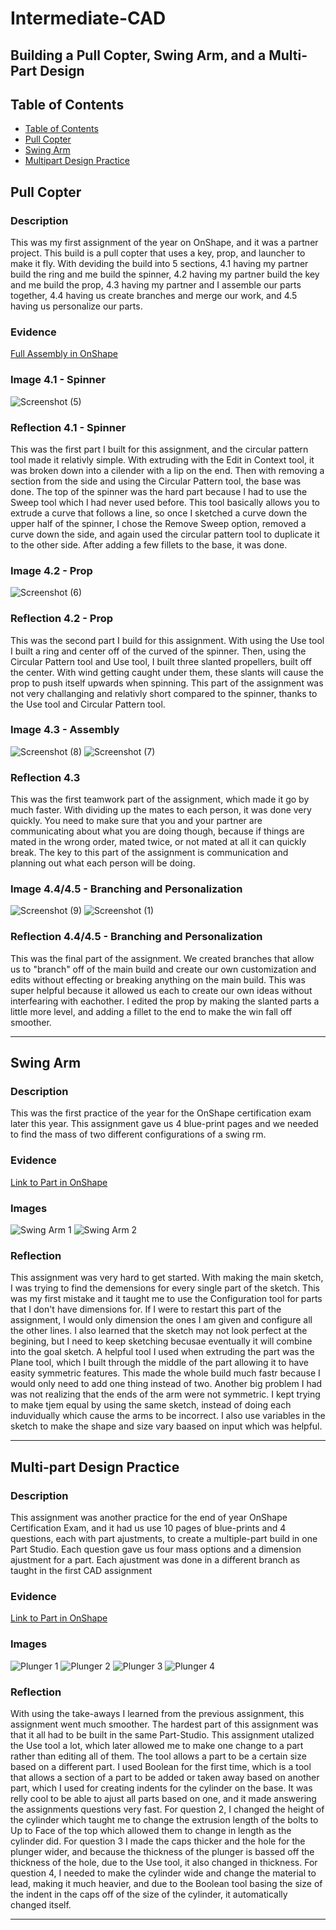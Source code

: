 # Intermediate-CAD

Building a Pull Copter, Swing Arm, and a Multi-Part Design
---
## Table of Contents
* [Table of Contents](#Table-of-Contents)
* [Pull Copter](#Pull-Copter)
* [Swing Arm](#Swing-Arm)
* [Multipart Design Practice](#Multi-part-Design-Practice)


## Pull Copter

### Description

This was my first assignment of the year on OnShape, and it was a partner project. This build is a pull copter that uses a key, prop, and launcher to make it fly. With deviding the build into 5 sections, 4.1 having my partner build the ring and me build the spinner, 4.2 having my partner build the key and me build the prop, 4.3 having my partner and I assemble our parts together, 4.4 having us create branches and merge our work, and 4.5 having us personalize our parts.

### Evidence
[Full Assembly in OnShape](https://cvilleschools.onshape.com/documents/0d70f655203ca304cb3c5b7d/w/f55603f962f6fc74f5548a68/e/41d730c570a8d75fce9f51b6)

### Image 4.1 - Spinner

![Screenshot (5)](https://user-images.githubusercontent.com/71406905/197610177-8d6cedc3-833a-4cd2-a29b-bb7eebc60858.png)

### Reflection 4.1 - Spinner

This was the first part I built for this assignment, and the circular pattern tool made it relativly simple. With extruding with the Edit in Context tool, it was broken down into a cilender with a lip on the end. Then with removing a section from the side and using the Circular Pattern tool, the base was done. The top of the spinner was the hard part because I had to use the Sweep tool which I had never used before. This tool basically allows you to extrude a curve that follows a line, so once I sketched a curve down the upper half of the spinner, I chose the Remove Sweep option, removed a curve down the side, and again used the circular pattern tool to duplicate it to the other side. After adding a few fillets to the base, it was done.
 
### Image 4.2 - Prop

![Screenshot (6)](https://user-images.githubusercontent.com/71406905/197611743-67d17dbd-8b58-4f66-a982-84ff66a49b14.png)

### Reflection 4.2 - Prop
 
This was the second part I build for this assignment. With using the Use tool I built a ring and center off of the curved of the spinner. Then, using the Circular Pattern tool and Use tool, I built three slanted propellers, built off the center. With wind getting caught under them, these slants will cause the prop to push itself upwards when spinning. This part of the assignment was not very challanging and relativly short compared to the spinner, thanks to the Use tool and Circular Pattern tool.
 
### Image 4.3 - Assembly

![Screenshot (8)](https://user-images.githubusercontent.com/71406905/197613510-736c50a0-3e99-4c59-95d9-6c63f1467e16.png)
![Screenshot (7)](https://user-images.githubusercontent.com/71406905/197613569-11c18308-dac3-4d4f-8f50-ce665c099980.png)


### Reflection 4.3
 
This was the first teamwork part of the assignment, which made it go by much faster. With dividing up the mates to each person, it was done very quickly. You need to make sure that you and your partner are communicating about what you are doing though, because if things are mated in the wrong order, mated twice, or not mated at all it can quickly break. The key to this part of the assignment is communication and planning out what each person will be doing.

### Image 4.4/4.5 - Branching and Personalization

![Screenshot (9)](https://user-images.githubusercontent.com/71406905/197853909-9d686c79-9553-419f-80a0-429e3d22d994.png)
![Screenshot (1)](https://user-images.githubusercontent.com/71406905/197853928-df63e89e-5904-450d-a38c-01b9f83e603f.png)


### Reflection 4.4/4.5 - Branching and Personalization
 
This was the final part of the assignment. We created branches that allow us to "branch" off of the main build and create our own customization and edits without effecting or breaking anything on the main build. This was super helpful because it allowed us each to create our own ideas without interfearing with eachother. I edited the prop by making the slanted parts a little more level, and adding a fillet to the end to make the win fall off smoother.

---


## Swing Arm

### Description

This was the first practice of the year for the OnShape certification exam later this year. This assignment gave us 4 blue-print pages and we needed to find the mass of two different configurations of a swing rm.

### Evidence

[Link to Part in OnShape](https://cvilleschools.onshape.com/documents/fff982c7e003a11dc311a17a/w/fa6f19a762e7ddfe8c35312f/e/2f94c34e66b339f521a84638?renderMode=0&uiState=63582c4ab408f856e484f4e7)

### Images

![Swing Arm 1](https://user-images.githubusercontent.com/71406905/197860762-338aa706-5ec6-46d1-b78c-d036feb34aa5.jpg)
![Swing Arm 2](https://user-images.githubusercontent.com/71406905/197860784-89f6cf0b-dace-4e47-a7b1-b6711758618c.jpg)

### Reflection

This assignment was very hard to get started. With making the main sketch, I was trying to find the demensions for every single part of the sketch. This was my first mistake and it taught me to use the Configuration tool for parts that I don't have dimensions for. If I were to restart this part of the assignment, I would only dimension the ones I am given and configure all the other lines. I also learned that the sketch may not look perfect at the begining, but I need to keep sketching becusae eventually it will combine into the goal sketch. A helpful tool I used when extruding the part was the Plane tool, which I built through the middle of the part allowing it to have easity symmetric features. This made the whole build much fastr because I would only need to add one thing instead of two. Another big problem I had was not realizing that the ends of the arm were not symmetric. I kept trying to make tjem equal by using the same sketch, instead of doing each induvidually which cause the arms to be incorrect. I also use variables in the sketch to make the shape and size vary baased on input which was helpful.

---


## Multi-part Design Practice

### Description

This assignment was another practice for the end of year OnShape Certification Exam, and it had us use 10 pages of blue-prints and 4 questions, each with part ajustments, to create a multiple-part build in one Part Studio. Each question gave us four mass options and a dimension ajustment for a part. Each ajustment was done in a different branch as taught in the first CAD assignment

### Evidence

[Link to Part in OnShape](https://cvilleschools.onshape.com/documents/a0370c0732f626d8c977acf1/w/d03c6b219245fb81fd80b9d3/e/f71e5301c2587dd9a25ed6b2?renderMode=0&uiState=63582d016623e845d4f368f0)

### Images

![Plunger 1](https://user-images.githubusercontent.com/71406905/197859593-41dea33e-6357-4d4d-ac6c-f15c2df2344d.jpg)
![Plunger 2](https://user-images.githubusercontent.com/71406905/197859610-52d8a9c2-2b43-413c-9c59-7afbcccbf3ab.jpg)
![Plunger 3](https://user-images.githubusercontent.com/71406905/197859621-cbdd9bae-8967-49b4-a770-cbed27f9d11c.jpg)
![Plunger 4](https://user-images.githubusercontent.com/71406905/197860378-5b9ab33b-8db9-4493-8be4-e71185b2259b.jpg)

### Reflection

With using the take-aways I learned from the previous assignment, this assignment went much smoother. The hardest part of this assignment was that it all had to be built in the same Part-Studio. This assignment utalized the Use tool a lot, which later allowed me to make one change to a part rather than editing all of them. The tool allows a part to be a certain size based on a different part. I used Boolean for the first time, which is a tool that allows a section of a part to be added or taken away based on another part, which I used for creating indents for the cylinder on the base. It was relly cool to be able to ajust all parts based on one, and it made answering the assignments questions very fast. For question 2, I changed the height of the cylinder which taught me to change the extrusion length of the bolts to Up to Face of the top which allowed them to change in length as the cylinder did. For question 3 I made the caps thicker and the hole for the plunger wider, and because the thickness of the plunger is bassed off the thickness of the hole, due to the Use tool, it also changed in thickness. For question 4, I needed to make the cylinder wide and change the material to lead, making it much heavier, and due to the Boolean tool basing the size of the indent in the caps off of the size of the cylinder, it automatically changed itself.

---
